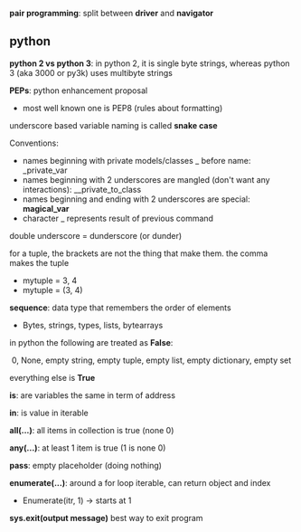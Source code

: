 **pair programming**: split between <strong>driver</strong> and <strong>navigator </strong>

## python

**python 2 vs python 3**: in python 2, it is single byte strings, whereas python 3 (aka 3000 or py3k) uses multibyte strings

**PEPs**: python enhancement proposal

- most well known one is PEP8 (rules about formatting)

underscore based variable naming is called **snake case**

Conventions:

- names beginning with private models/classes _ before name: _private_var
- names beginning with 2 underscores are mangled (don't want any interactions): __private_to_class
- names beginning and ending with 2 underscores are special: __magical_var__
- character _ represents result of previous command

double underscore = dunderscore (or dunder)

for a tuple, the brackets are not the thing that make them. the comma makes the tuple

- mytuple = 3, 4
- mytuple = (3, 4)

**sequence**: data type that remembers the order of elements

- Bytes, strings, types, lists, bytearrays

in python the following are treated as **False**:

​	0, None, empty string, empty tuple, empty list, empty dictionary, empty set

everything else is **True**

**is**: are variables the same in term of address

**in**: is value in iterable

**all(...)**: all items in collection is true (none 0)

**any(...)**: at least 1 item is true (1 is none 0)

**pass**: empty placeholder (doing nothing)



**enumerate(...)**: around a for loop iterable, can return object and index

- Enumerate(itr, 1) → starts at 1

**sys.exit(output message)** best way to exit program